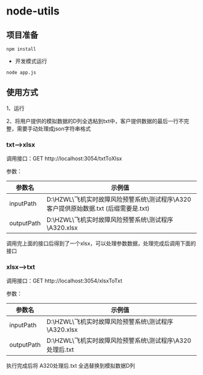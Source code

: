 # node-utils

## 项目准备

```
npm install
```

- 开发模式运行

```
node app.js  
```

## 使用方式

1、运行

2、将用户提供的模拟数据的D列全选粘到txt中，客户提供数据的最后一行不完整，需要手动处理成json字符串格式

### txt-->xlsx

调用接口：GET   http://localhost:3054/txtToXlsx

参数：

| 参数名     | 示例值                                                       |
| ---------- | ------------------------------------------------------------ |
| inputPath  | D:\HZWL\飞机实时故障风险预警系统\测试程序\A320客户提供原始数据.txt (后缀需要是.txt) |
| outputPath | D:\HZWL\飞机实时故障风险预警系统\测试程序\A320.xlsx          |

调用完上面的接口后得到了一个xlsx，可以处理参数数据，处理完成后调用下面的接口

### xlsx-->txt

调用接口：GET http://localhost:3054/xlsxToTxt

参数：

| 参数名     | 示例值                                                   |
| ---------- | -------------------------------------------------------- |
| inputPath  | D:\HZWL\飞机实时故障风险预警系统\测试程序\A320.xlsx      |
| outputPath | D:\HZWL\飞机实时故障风险预警系统\测试程序\A320处理后.txt |

执行完成后将 A320处理后.txt 全选替换到模拟数据D列
